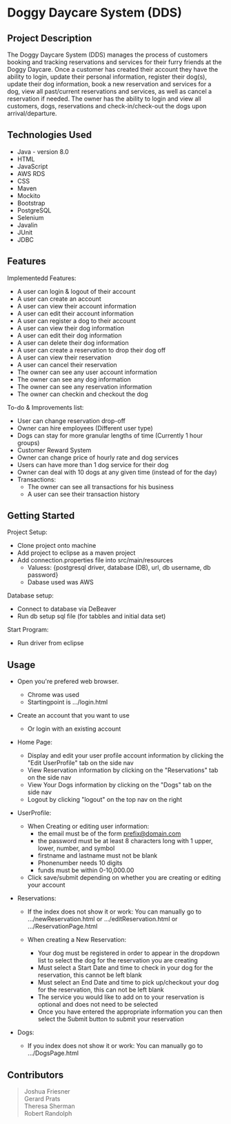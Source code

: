# Doggy Daycare System (DDS)

## Project Description

The Doggy Daycare System (DDS) manages the process of customers booking and tracking reservations and services for their furry friends at the Doggy Daycare. Once a customer has created their account they have the ability to login, update their personal information, register their dog(s), update their dog information, book a new reservation and services for a dog, view all past/current reservations and services, as well as cancel a reservation if needed. The owner has the ability to login and view all customers, dogs, reservations and check-in/check-out the dogs upon arrival/departure. 

## Technologies Used

* Java - version 8.0
* HTML 
* JavaScript 
* AWS RDS
* CSS
* Maven
* Mockito
* Bootstrap
* PostgreSQL
* Selenium
* Javalin
* JUnit
* JDBC


## Features

Implementedd Features:

* A user can login & logout of their account
* A user can create an account
* A user can view their account information
* A user can edit their account information
* A user can register a dog to their account
* A user can view their dog information
* A user can edit their dog information
* A user can delete their dog information
* A user can create a reservation to drop their dog off
* A user can view their reservation
* A user can cancel their reservation
* The owner can see any user account information
* The owner can see any dog information
* The owner can see any reservation information
* The owner can checkin and checkout the dog

To-do & Improvements list:

* User can change reservation drop-off
* Owner can hire employees (Different user type)
* Dogs can stay for more granular lengths of time (Currently 1 hour groups)
* Customer Reward System
* Owner can change price of hourly rate and dog services
* Users can have more than 1 dog service for their dog
* Owner can deal with 10 dogs at any given time (instead of for the day)
* Transactions:
   * The owner can see all transactions for his business
   * A user can see their transaction history

## Getting Started

Project Setup:

* Clone project onto machine
* Add project to eclipse as a maven project
* Add connection.properties file into src/main/resources
   * Valuess: {postgresql driver, database (DB), url, db username, db password}
   * Dabase used was AWS
   
Database setup:

* Connect to database via DeBeaver
* Run db setup sql file (for tabbles and initial data set)

Start Program:

* Run driver from eclipse

## Usage

* Open you're prefered web browser.
   * Chrome was used
   * Startingpoint is .../login.html
* Create an account that you want to use
   * Or login with an existing account
* Home Page:
   * Display and edit your user profile account information by clicking the "Edit UserProfile" tab on the side nav
   * View Reservation information by clicking on the "Reservations" tab on the side nav
   * View Your Dogs information by clicking on the "Dogs" tab on the side nav
   * Logout by clicking "logout" on the top nav on the right
* UserProfile:
   * When Creating or editing user information:
      * the email must be of the form prefix@domain.com
      * the password must be at least 8 characters long with 1 upper, lower, number, and symbol
      * firstname and lastname must not be blank
      * Phonenumber needs 10 digits
      * funds must be within 0-10,000.00
   * Click save/submit depending on whether you are creating or editing your account
* Reservations:
   * If the index does not show it or work: You can manually go to .../newReservation.html or .../editReservation.html or .../ReservationPage.html
   
   * When creating a New Reservation:
	    * Your dog must be registered in order to appear in the dropdown list to select the dog for the reservation you are creating
	    * Must select a Start Date and time to check in your dog for the reservation, this cannot be left blank
	    * Must select an End Date and time to pick up/checkout your dog for the reservation, this can not be left blank
	    * The service you would like to add on to your reservation is optional and does not need to be selected
	    * Once you have entered the appropriate information you can then select the Submit button to submit your reservation

* Dogs:
   * If you index does not show it or work: You can manually go to .../DogsPage.html

## Contributors

> Joshua Friesner  
> Gerard Prats  
> Theresa Sherman  
> Robert Randolph  
